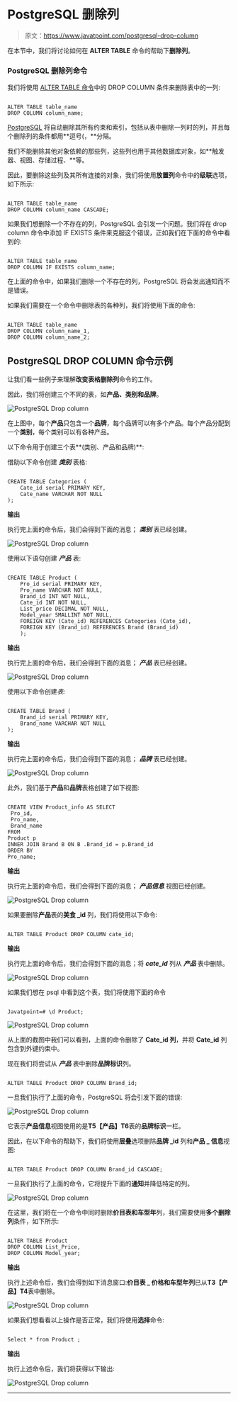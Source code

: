 # PostgreSQL 删除列

> 原文：<https://www.javatpoint.com/postgresql-drop-column>

在本节中，我们将讨论如何在 **ALTER TABLE** 命令的帮助下**删除列**。

### PostgreSQL 删除列命令

我们将使用 [ALTER TABLE 命令](postgresql-alter-table)中的 DROP COLUMN 条件来删除表中的一列:

```

ALTER TABLE table_name 
DROP COLUMN column_name;

```

[PostgreSQL](https://www.javatpoint.com/postgresql-tutorial) 将自动删除其所有约束和索引，包括从表中删除一列时的列，并且每个删除列的条件都用**逗号(，**分隔。

我们不能删除其他对象依赖的那些列，这些列也用于其他数据库对象，如**触发器、视图、存储过程、**等。

因此，要删除这些列及其所有连接的对象，我们将使用**放置列**命令中的**级联**选项，如下所示:

```

ALTER TABLE table_name 
DROP COLUMN column_name CASCADE;

```

如果我们想删除一个不存在的列，PostgreSQL 会引发一个问题。我们将在 drop column 命令中添加 IF EXISTS 条件来克服这个错误，正如我们在下面的命令中看到的:

```

ALTER TABLE table_name 
DROP COLUMN IF EXISTS column_name;

```

在上面的命令中，如果我们删除一个不存在的列，PostgreSQL 将会发出通知而不是错误。

如果我们需要在一个命令中删除表的各种列，我们将使用下面的命令:

```

ALTER TABLE table_name
DROP COLUMN column_name_1,
DROP COLUMN column_name_2;

```

## PostgreSQL DROP COLUMN 命令示例

让我们看一些例子来理解**改变表格删除列**命令的工作。

因此，我们将创建三个不同的表，如**产品、类别和品牌**。

![PostgreSQL Drop column](img/1dea5cb168c9faf8287ad299fa1d7574.png)

在上图中，每个**产品**只包含一个**品牌**，每个品牌可以有多个产品。每个产品分配到一个**类别**，每个类别可以有各种产品。

以下命令用于创建三个表**(类别、产品和品牌)**:

借助以下命令创建 ***类别*** 表格:

```

CREATE TABLE Categories (
    Cate_id serial PRIMARY KEY,
    Cate_name VARCHAR NOT NULL
);

```

**输出**

执行完上面的命令后，我们会得到下面的消息； ***类别*** 表已经创建。

![PostgreSQL Drop column](img/73cd2eb294400fcf986f1ba4ca7cb99c.png)

使用以下语句创建 ***产品*** 表:

```

CREATE TABLE Product (
	Pro_id serial PRIMARY KEY,
	Pro_name VARCHAR NOT NULL,
	Brand_id INT NOT NULL,
	Cate_id INT NOT NULL,
	List_price DECIMAL NOT NULL,
    Model_year SMALLINT NOT NULL,
	FOREIGN KEY (Cate_id) REFERENCES Categories (Cate_id),
	FOREIGN KEY (Brand_id) REFERENCES Brand (Brand_id)
	);

```

**输出**

执行完上面的命令后，我们会得到下面的消息； ***产品*** 表已经创建。

![PostgreSQL Drop column](img/f2fbac3be9d5f9e3943048d738c1f785.png)

使用以下命令创建*表:*

```

CREATE TABLE Brand (
	Brand_id serial PRIMARY KEY,
	Brand_name VARCHAR NOT NULL
);

```

**输出**

执行完上面的命令后，我们会得到下面的消息； ***品牌*** 表已经创建。

![PostgreSQL Drop column](img/135fce0acc5175a083f2c4a16e042a82.png)

此外，我们基于**产品**和**品牌**表格创建了如下视图:

```

CREATE VIEW Product_info AS SELECT
 Pro_id,
 Pro_name,
 Brand_name
FROM
Product p
INNER JOIN Brand B ON B .Brand_id = p.Brand_id
ORDER BY
Pro_name;

```

**输出**

执行完上面的命令后，我们会得到下面的消息； ***产品信息*** 视图已经创建。

![PostgreSQL Drop column](img/07b265a7ad48bdeaf5916fe746b09231.png)

如果要删除**产品**表的**美食 _id** 列，我们将使用以下命令:

```

ALTER TABLE Product DROP COLUMN cate_id;

```

**输出**

执行完上面的命令后，我们会得到下面的消息；将 ***cate_id*** 列从 ***产品*** 表中删除。

![PostgreSQL Drop column](img/17f9c77ae05377c23bba5b975a47c3f2.png)

如果我们想在 psql 中看到这个表，我们将使用下面的命令

```

Javatpoint=# \d Product;

```

![PostgreSQL Drop column](img/06763ac8a8fdea6db9685df161cc5fae.png)

从上面的截图中我们可以看到，上面的命令删除了 **Cate_id 列**，并将 **Cate_id** 列包含到外键约束中。

现在我们将尝试从 ***产品*** 表中删除**品牌标识**列。

```

ALTER TABLE Product DROP COLUMN Brand_id;

```

一旦我们执行了上面的命令，PostgreSQL 将会引发下面的错误:

![PostgreSQL Drop column](img/7e42c31f704306f53e29f0fb20689b2f.png)

它表示**产品信息**视图使用的是**T5【产品】T6**表的**品牌标识**一栏。

因此，在以下命令的帮助下，我们将使用**层叠**选项删除**品牌 _id** 列和**产品 _ 信息**视图:

```

ALTER TABLE Product DROP COLUMN Brand_id CASCADE;

```

一旦我们执行了上面的命令，它将提升下面的**通知**并降低特定的列。

![PostgreSQL Drop column](img/20938fac61d47b14af5aae54e0597efb.png)

在这里，我们将在一个命令中同时删除**价目表和车型年**列，我们需要使用**多个删除列**条件，如下所示:

```

ALTER TABLE Product 
DROP COLUMN List_Price,
DROP COLUMN Model_year;

```

**输出**

执行上述命令后，我们会得到如下消息窗口:**价目表 _ 价格和车型年列**已从**T3【产品】T4**表中删除。

![PostgreSQL Drop column](img/041e1d5142b8331976419a63d6c53396.png)

如果我们想看看以上操作是否正常，我们将使用**选择**命令:

```

Select * from Product ;             

```

**输出**

执行上述命令后，我们将获得以下输出:

![PostgreSQL Drop column](img/a7a59483b669bfb9e0dc9f6e26f0e0ce.png)

* * **
